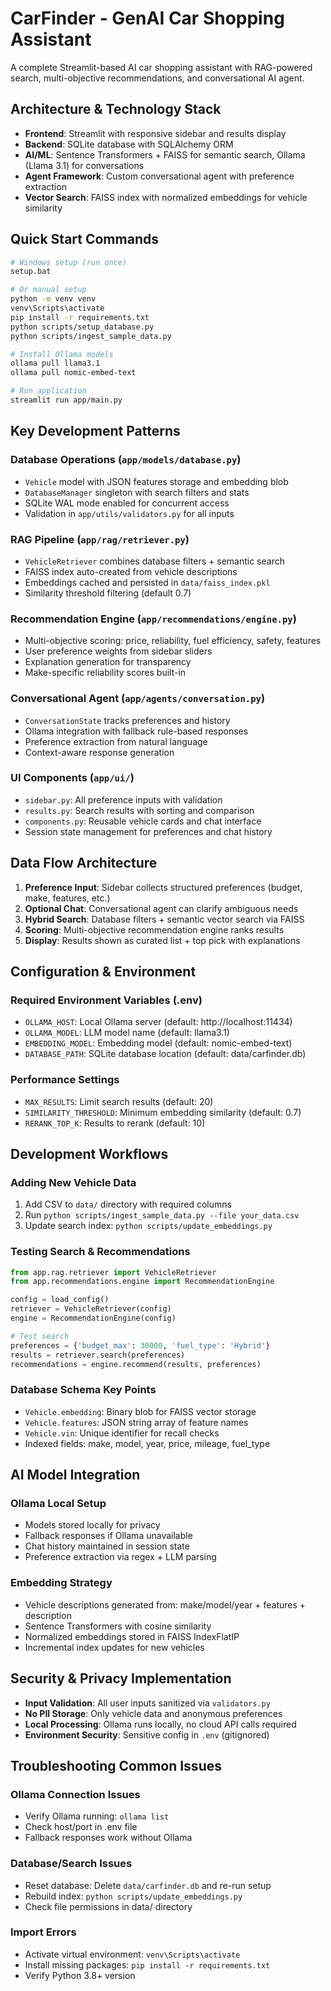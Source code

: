 # CarFinder - GenAI Car Shopping Assistant

A complete Streamlit-based AI car shopping assistant with RAG-powered search, multi-objective recommendations, and conversational AI agent.

## Architecture & Technology Stack

- **Frontend**: Streamlit with responsive sidebar and results display
- **Backend**: SQLite database with SQLAlchemy ORM
- **AI/ML**: Sentence Transformers + FAISS for semantic search, Ollama (Llama 3.1) for conversations  
- **Agent Framework**: Custom conversational agent with preference extraction
- **Vector Search**: FAISS index with normalized embeddings for vehicle similarity

## Quick Start Commands

```bash
# Windows setup (run once)
setup.bat

# Or manual setup
python -m venv venv
venv\Scripts\activate
pip install -r requirements.txt
python scripts/setup_database.py
python scripts/ingest_sample_data.py

# Install Ollama models
ollama pull llama3.1
ollama pull nomic-embed-text

# Run application
streamlit run app/main.py
```

## Key Development Patterns

### Database Operations (`app/models/database.py`)
- `Vehicle` model with JSON features storage and embedding blob
- `DatabaseManager` singleton with search filters and stats
- SQLite WAL mode enabled for concurrent access
- Validation in `app/utils/validators.py` for all inputs

### RAG Pipeline (`app/rag/retriever.py`)
- `VehicleRetriever` combines database filters + semantic search
- FAISS index auto-created from vehicle descriptions
- Embeddings cached and persisted in `data/faiss_index.pkl`
- Similarity threshold filtering (default 0.7)

### Recommendation Engine (`app/recommendations/engine.py`)
- Multi-objective scoring: price, reliability, fuel efficiency, safety, features
- User preference weights from sidebar sliders
- Explanation generation for transparency
- Make-specific reliability scores built-in

### Conversational Agent (`app/agents/conversation.py`)
- `ConversationState` tracks preferences and history
- Ollama integration with fallback rule-based responses
- Preference extraction from natural language
- Context-aware response generation

### UI Components (`app/ui/`)
- `sidebar.py`: All preference inputs with validation
- `results.py`: Search results with sorting and comparison
- `components.py`: Reusable vehicle cards and chat interface
- Session state management for preferences and chat history

## Data Flow Architecture

1. **Preference Input**: Sidebar collects structured preferences (budget, make, features, etc.)
2. **Optional Chat**: Conversational agent can clarify ambiguous needs  
3. **Hybrid Search**: Database filters + semantic vector search via FAISS
4. **Scoring**: Multi-objective recommendation engine ranks results
5. **Display**: Results shown as curated list + top pick with explanations

## Configuration & Environment

### Required Environment Variables (.env)
- `OLLAMA_HOST`: Local Ollama server (default: http://localhost:11434)
- `OLLAMA_MODEL`: LLM model name (default: llama3.1)  
- `EMBEDDING_MODEL`: Embedding model (default: nomic-embed-text)
- `DATABASE_PATH`: SQLite database location (default: data/carfinder.db)

### Performance Settings
- `MAX_RESULTS`: Limit search results (default: 20)
- `SIMILARITY_THRESHOLD`: Minimum embedding similarity (default: 0.7)
- `RERANK_TOP_K`: Results to rerank (default: 10)

## Development Workflows

### Adding New Vehicle Data
1. Add CSV to `data/` directory with required columns
2. Run `python scripts/ingest_sample_data.py --file your_data.csv`
3. Update search index: `python scripts/update_embeddings.py`

### Testing Search & Recommendations
```python
from app.rag.retriever import VehicleRetriever
from app.recommendations.engine import RecommendationEngine

config = load_config()
retriever = VehicleRetriever(config)
engine = RecommendationEngine(config)

# Test search
preferences = {'budget_max': 30000, 'fuel_type': 'Hybrid'}
results = retriever.search(preferences)
recommendations = engine.recommend(results, preferences)
```

### Database Schema Key Points
- `Vehicle.embedding`: Binary blob for FAISS vector storage
- `Vehicle.features`: JSON string array of feature names
- `Vehicle.vin`: Unique identifier for recall checks
- Indexed fields: make, model, year, price, mileage, fuel_type

## AI Model Integration

### Ollama Local Setup
- Models stored locally for privacy
- Fallback responses if Ollama unavailable
- Chat history maintained in session state
- Preference extraction via regex + LLM parsing

### Embedding Strategy
- Vehicle descriptions generated from: make/model/year + features + description
- Sentence Transformers with cosine similarity
- Normalized embeddings stored in FAISS IndexFlatIP
- Incremental index updates for new vehicles

## Security & Privacy Implementation

- **Input Validation**: All user inputs sanitized via `validators.py`
- **No PII Storage**: Only vehicle data and anonymous preferences
- **Local Processing**: Ollama runs locally, no cloud API calls required
- **Environment Security**: Sensitive config in `.env` (gitignored)

## Troubleshooting Common Issues

### Ollama Connection Issues
- Verify Ollama running: `ollama list`
- Check host/port in .env file
- Fallback responses work without Ollama

### Database/Search Issues  
- Reset database: Delete `data/carfinder.db` and re-run setup
- Rebuild index: `python scripts/update_embeddings.py`
- Check file permissions in data/ directory

### Import Errors
- Activate virtual environment: `venv\Scripts\activate`
- Install missing packages: `pip install -r requirements.txt`
- Verify Python 3.8+ version